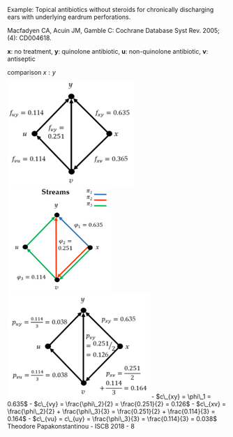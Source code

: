 <span class="heading">
Example: Topical antibiotics without steroids for 
chronically discharging ears with underlying eardrum perforations.
</span>

Macfadyen CA, Acuin JM, Gamble C: Cochrane Database Syst Rev. 2005; (4): CD004618.  

**x**: no treatment, **y**: quinolone antibiotic, **u**: non-quinolone
antibiotic, **v**: antiseptic

comparison $x:y$

<img src="images/gxy.png" height="240px"/>
<img src="images/streamsxy.png" height="240px"/><!-- .element: class="fragment" data-fragment-index="1" -->
<img src="images/contributionsxy.png" height="240px"/><!-- .element: class="fragment" data-fragment-index="2" -->
- $c\_{xy} = \phi\_1 = 0.635$
- $c\_{vy} = \frac{\phi\_2}{2} = \frac{0.251}{2} = 0.126$
- $c\_{xv} = \frac{\phi\_2}{2} + \frac{\phi\_3}{3}  = \frac{0.251}{2} +  \frac{0.114}{3} = 0.164$
- $c\_{vu} = c\_{uy}  = \frac{\phi\_3}{3} = \frac{0.114}{3} = 0.038$


<footer>
Theodore Papakonstantinou - ISCB 2018 - 8
</footer>

